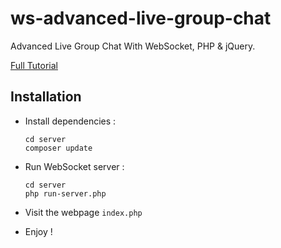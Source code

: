 # ws-advanced-live-group-chat
Advanced Live Group Chat With WebSocket, PHP & jQuery.

[Full Tutorial](http://subinsb.com/php-websocket-advanced-chat)

## Installation

* Install dependencies :

	```
	cd server
	composer update
	```

* Run WebSocket server :
	```
	cd server
	php run-server.php
	```

* Visit the webpage `index.php`
* Enjoy !